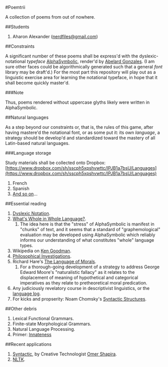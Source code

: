 #Poemtrii

A collection of poems from out of nowhere.

##Students

1. Aharon Alexander ([nerdfiles@gmail.com](nerdfiles@gmail.com))

##Constraints

A significant number of these poems shall be express'd with the dyslexic-notational _typeface_ [AlphaSymbolic](https://github.com/antijingoist/AlphaSymbolic), render'd by [Abelard Gonzales](http://abbiecod.es/). (I am sure other faces could be algorithmically generated such that a general _font_ library may be draft'd.) For the most part this repository will play out as a linguistic exercise area for learning the notational typeface, in hope that it shall become quickly master'd. 

###Note

Thus, poems rendered without uppercase glyths likely were written in AlphaSymbolic.

##Natural languages

As a step beyond our constraints or, that is, the rules of this game, after having mastere'd the notational font, or as some put it: its own _language_, a strategy should be develop'd and standardized toward the mastery of all Latin-based natural languages.

###Language storage

Study materials shall be collected onto Dropbox: [https://www.dropbox.com/sh/sscph5xpshvwttc/IPJB1a7bsU/Languages](https://www.dropbox.com/sh/sscph5xpshvwttc/IPJB1a7bsU/Languages)

1. French
2. Spanish
3. [And so on](http://en.wikipedia.org/wiki/Romance_languages)...

##Essential reading

1. [Dyslexic Notation](http://infosthetics.com/archives/2012/07/dyslexic_notation.html).
2. [What's Whole in Whole Language?](http://www.goodreads.com/book/show/2694061-what-s-whole-in-whole-language).
	1. The idea here is that the "stress" of AlphaSymbolic is manifest in "chunks" of text, and it seems that a standard of "graphemological" evaluation may be developed using AlphaSymbolic which reliably informs our understanding of what constitutes "whole" language types.
3. Wikipedia on [Ken Goodman](http://en.wikipedia.org/wiki/Ken_Goodman).
4. [Philosophical Investigations](http://www.goodreads.com/book/show/12073.Philosophical_Investigations).
5. Richard Hare's [The Language of Morals](http://www.goodreads.com/book/show/1633664.The_Language_of_Morals).
	1. For a thorough-going development of a strategy to address George Edward Moore's "naturalistic fallacy" as it relates to the displacement of meaning of hypothetical and categorical imperatives as they relate to pretheoretical moral predication.
6. Any judiciously revelatory course in descriptivist linguistics, or the [language log](http://languagelog.ldc.upenn.edu/nll/).
7. For kicks and propserity: Noam Chomsky's [Syntactic Structures]().

##Other debris

1. Lexical Functional Grammars.
2. Finite-state Morphological Grammars.
3. Natural Language Processing.
4. Primer: [Innateness](http://plato.stanford.edu/entries/innateness-language/)

##Recent applications

1. [Syntactic](http://syntactic.omershapira.com/), by Creative Technologist [Omer Shapira](http://omershapira.com/).
2. [NLTK](http://nltk.org/).
